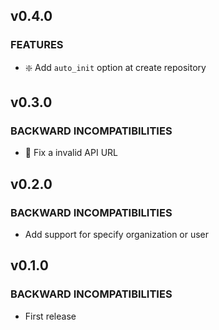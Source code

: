 ## v0.4.0

### FEATURES
- :sparkle: Add `auto_init` option at create repository


## v0.3.0

### BACKWARD INCOMPATIBILITIES
- :bug: Fix a invalid API URL


## v0.2.0

### BACKWARD INCOMPATIBILITIES
- Add support for specify organization or user


## v0.1.0

### BACKWARD INCOMPATIBILITIES
- First release
